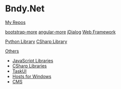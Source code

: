 ﻿# Bndy.Net

[My Repos](http://bndy.net/GitHubVisualizer/#user=bndynet)

[bootstrap-more](https://github.com/bndynet/bootstrap-more)
[angular-more](https://github.com/bndynet/angular-more)
[jDialog](https://github.com/bndynet/jdialog)
[Web Framework](https://github.com/bndynet/web-framework)

[Python Library](https://github.com/bndynet/pylib)
[CSharp Library](https://github.com/bndynet/lib)

[Others]()
  
  * [JavaScript Libraries](https://github.com/BndyNet/jslib)
  * [CSharp Libraries](https://github.com/BndyNet/lib)
  * [TaskUI](https://github.com/BndyNet/TaskUI)
  * [Hosts for Windows](https://github.com/BndyNet/SysHostUpdater)
  * [CMS](https://github.com/BndyNet/CMS)


<!--[gimmick:theme (inverse: false)](spacelab)

[gimmick:ThemeChooser](Change theme)-->
